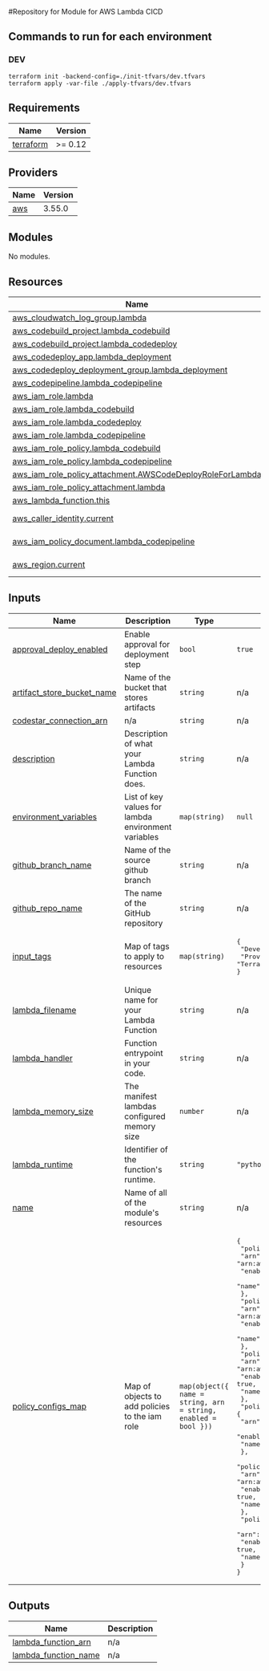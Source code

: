 #Repository for Module for AWS Lambda CICD
## Commands to run for each environment
### DEV
```
terraform init -backend-config=./init-tfvars/dev.tfvars 
terraform apply -var-file ./apply-tfvars/dev.tfvars
```
## Requirements

| Name | Version |
|------|---------|
| <a name="requirement_terraform"></a> [terraform](#requirement\_terraform) | >= 0.12 |

## Providers

| Name | Version |
|------|---------|
| <a name="provider_aws"></a> [aws](#provider\_aws) | 3.55.0 |

## Modules

No modules.

## Resources

| Name | Type |
|------|------|
| [aws_cloudwatch_log_group.lambda](https://registry.terraform.io/providers/hashicorp/aws/latest/docs/resources/cloudwatch_log_group) | resource |
| [aws_codebuild_project.lambda_codebuild](https://registry.terraform.io/providers/hashicorp/aws/latest/docs/resources/codebuild_project) | resource |
| [aws_codebuild_project.lambda_codedeploy](https://registry.terraform.io/providers/hashicorp/aws/latest/docs/resources/codebuild_project) | resource |
| [aws_codedeploy_app.lambda_deployment](https://registry.terraform.io/providers/hashicorp/aws/latest/docs/resources/codedeploy_app) | resource |
| [aws_codedeploy_deployment_group.lambda_deployment](https://registry.terraform.io/providers/hashicorp/aws/latest/docs/resources/codedeploy_deployment_group) | resource |
| [aws_codepipeline.lambda_codepipeline](https://registry.terraform.io/providers/hashicorp/aws/latest/docs/resources/codepipeline) | resource |
| [aws_iam_role.lambda](https://registry.terraform.io/providers/hashicorp/aws/latest/docs/resources/iam_role) | resource |
| [aws_iam_role.lambda_codebuild](https://registry.terraform.io/providers/hashicorp/aws/latest/docs/resources/iam_role) | resource |
| [aws_iam_role.lambda_codedeploy](https://registry.terraform.io/providers/hashicorp/aws/latest/docs/resources/iam_role) | resource |
| [aws_iam_role.lambda_codepipeline](https://registry.terraform.io/providers/hashicorp/aws/latest/docs/resources/iam_role) | resource |
| [aws_iam_role_policy.lambda_codebuild](https://registry.terraform.io/providers/hashicorp/aws/latest/docs/resources/iam_role_policy) | resource |
| [aws_iam_role_policy.lambda_codepipeline](https://registry.terraform.io/providers/hashicorp/aws/latest/docs/resources/iam_role_policy) | resource |
| [aws_iam_role_policy_attachment.AWSCodeDeployRoleForLambda](https://registry.terraform.io/providers/hashicorp/aws/latest/docs/resources/iam_role_policy_attachment) | resource |
| [aws_iam_role_policy_attachment.lambda](https://registry.terraform.io/providers/hashicorp/aws/latest/docs/resources/iam_role_policy_attachment) | resource |
| [aws_lambda_function.this](https://registry.terraform.io/providers/hashicorp/aws/latest/docs/resources/lambda_function) | resource |
| [aws_caller_identity.current](https://registry.terraform.io/providers/hashicorp/aws/latest/docs/data-sources/caller_identity) | data source |
| [aws_iam_policy_document.lambda_codepipeline](https://registry.terraform.io/providers/hashicorp/aws/latest/docs/data-sources/iam_policy_document) | data source |
| [aws_region.current](https://registry.terraform.io/providers/hashicorp/aws/latest/docs/data-sources/region) | data source |

## Inputs

| Name | Description | Type | Default | Required |
|------|-------------|------|---------|:--------:|
| <a name="input_approval_deploy_enabled"></a> [approval\_deploy\_enabled](#input\_approval\_deploy\_enabled) | Enable approval for deployment step | `bool` | `true` | no |
| <a name="input_artifact_store_bucket_name"></a> [artifact\_store\_bucket\_name](#input\_artifact\_store\_bucket\_name) | Name of the bucket that stores artifacts | `string` | n/a | yes |
| <a name="input_codestar_connection_arn"></a> [codestar\_connection\_arn](#input\_codestar\_connection\_arn) | n/a | `string` | n/a | yes |
| <a name="input_description"></a> [description](#input\_description) | Description of what your Lambda Function does. | `string` | n/a | yes |
| <a name="input_environment_variables"></a> [environment\_variables](#input\_environment\_variables) | List of key values for lambda environment variables | `map(string)` | `null` | no |
| <a name="input_github_branch_name"></a> [github\_branch\_name](#input\_github\_branch\_name) | Name of the source github branch | `string` | n/a | yes |
| <a name="input_github_repo_name"></a> [github\_repo\_name](#input\_github\_repo\_name) | The name of the GitHub repository | `string` | n/a | yes |
| <a name="input_input_tags"></a> [input\_tags](#input\_input\_tags) | Map of tags to apply to resources | `map(string)` | <pre>{<br>  "Developer": "Stratusgrid",<br>  "Provisioner": "Terraform"<br>}</pre> | no |
| <a name="input_lambda_filename"></a> [lambda\_filename](#input\_lambda\_filename) | Unique name for your Lambda Function | `string` | n/a | yes |
| <a name="input_lambda_handler"></a> [lambda\_handler](#input\_lambda\_handler) | Function entrypoint in your code. | `string` | n/a | yes |
| <a name="input_lambda_memory_size"></a> [lambda\_memory\_size](#input\_lambda\_memory\_size) | The manifest lambdas configured memory size | `number` | n/a | yes |
| <a name="input_lambda_runtime"></a> [lambda\_runtime](#input\_lambda\_runtime) | Identifier of the function's runtime. | `string` | `"python3.8"` | no |
| <a name="input_name"></a> [name](#input\_name) | Name of all of the module's resources | `string` | n/a | yes |
| <a name="input_policy_configs_map"></a> [policy\_configs\_map](#input\_policy\_configs\_map) | Map of objects to add policies to the iam role | `map(object({ name = string, arn = string, enabled = bool }))` | <pre>{<br>  "policy_S3_full": {<br>    "arn": "arn:aws:iam::aws:policy/AmazonS3FullAccess",<br>    "enabled": true,<br>    "name": "s3Fullaccess"<br>  },<br>  "policy_lambda_execute": {<br>    "arn": "arn:aws:iam::aws:policy/AWSLambdaExecute",<br>    "enabled": true,<br>    "name": "lambdaExecute"<br>  },<br>  "policy_secrets_read": {<br>    "arn": "arn:aws:iam::aws:policy/SecretsManagerReadWrite",<br>    "enabled": true,<br>    "name": "secretmanageReadWrite"<br>  },<br>  "policy_sqs_full": {<br>    "arn": "arn:aws:iam::aws:policy/AmazonSQSFullAccess",<br>    "enabled": true,<br>    "name": "sqsFullAccess"<br>  },<br>  "policy_ssm_readonly": {<br>    "arn": "arn:aws:iam::aws:policy/AmazonSSMReadOnlyAccess",<br>    "enabled": true,<br>    "name": "ssmReaOnly"<br>  },<br>  "policy_xray_full": {<br>    "arn": "arn:aws:iam::aws:policy/AWSXrayFullAccess",<br>    "enabled": true,<br>    "name": "xrayFullAccess"<br>  }<br>}</pre> | no |

## Outputs

| Name | Description |
|------|-------------|
| <a name="output_lambda_function_arn"></a> [lambda\_function\_arn](#output\_lambda\_function\_arn) | n/a |
| <a name="output_lambda_function_name"></a> [lambda\_function\_name](#output\_lambda\_function\_name) | n/a |
